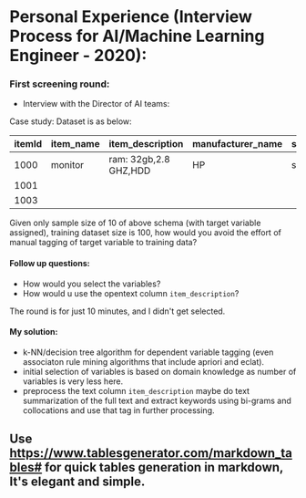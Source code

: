 # Personal Experience (Interview Process for AI/Machine Learning Engineer - 2020):  
### First screening round:  
+ Interview with the Director of AI teams:  

Case study: Dataset is as below:  
  
| itemId | item_name | item_description      | manufacturer_name | supplier_name | target_variable(home/workplace) |
|--------|-----------|-----------------------|-------------------|---------------|---------------------------------|
| 1000   | monitor   | ram: 32gb,2.8 GHZ,HDD | HP                | senty pvt ltd | workstation                     |
| 1001   |           |                       |                   |               |                                 |
| 1003   |           |                       |                   |               |                                 |  

Given only sample size of 10 of above schema (with target variable assigned), training dataset size is 100, how would you avoid the effort of manual tagging  of target variable to training data?  
#### Follow up questions:  
+ How would you select the variables?
+ How would u use the opentext column `item_description`?

The round is for just 10 minutes, and I didn't get selected.

#### My solution:  
+ k-NN/decision tree algorithm for dependent variable tagging (even associaton rule mining algorithms that include apriori and eclat).  
+ initial selection of variables is based on domain knowledge as number of variables is very less here.
+ preprocess the text column `item_description` maybe do text summarization of the full text and extract keywords using bi-grams and collocations and use that tag in further processing.  


## Use https://www.tablesgenerator.com/markdown_tables# for quick tables generation in markdown, It's elegant and simple.  
